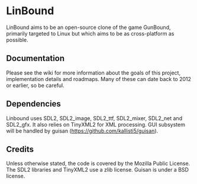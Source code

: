 # LinBound

LinBound aims to be an open-source clone of the game GunBound, primarily targeted to Linux but which aims to be as cross-platform as possible. 

## Documentation

Please see the wiki for more information about the goals of this project, implementation details and roadmaps. Many of these can date back to 2012 or earlier, so be careful. 

## Dependencies

Linbound uses SDL2, SDL2_image, SDL2_ttf, SDL2_mixer, SDL2_net and SDL2_gfx. It also relies on TinyXML2 for XML processing. GUI subsystem will be handled by guisan (https://github.com/kallisti5/guisan). 

## Credits

Unless otherwise stated, the code is covered by the Mozilla Public License.  
The SDL2 libraries and TinyXML2 use a zlib license. Guisan is under a BSD license. 
